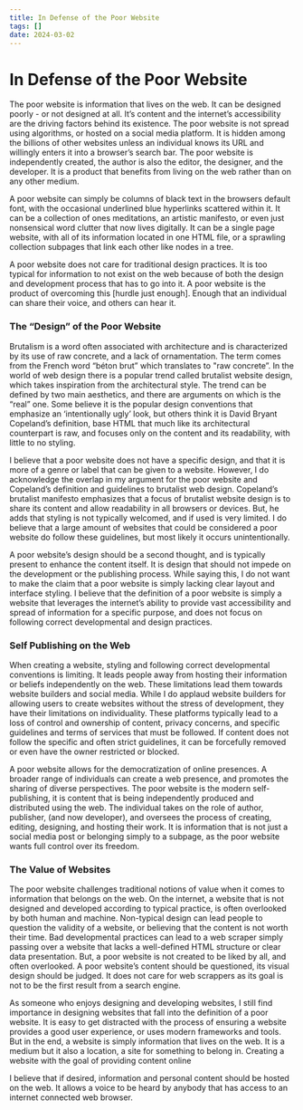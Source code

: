 ```yaml
---
title: In Defense of the Poor Website
tags: []
date: 2024-03-02
---
```


# In Defense of the Poor Website

The poor website is information that lives on the web. It can be designed poorly - or not designed at all. It’s content and the internet’s accessibility are the driving factors behind its existence. The poor website is not spread using algorithms, or hosted on a social media platform. It is hidden among the billions of other websites unless an individual knows its URL and willingly enters it into a browser’s search bar. The poor website is independently created, the author is also the editor, the designer, and the developer. It is a product that benefits from living on the web rather than on any other medium.

A poor website can simply be columns of black text in the browsers default font, with the occasional underlined blue hyperlinks scattered within it. It can be a collection of ones meditations, an artistic manifesto, or even just nonsensical word clutter that now lives digitally. It can be a single page website, with all of its information located in one HTML file, or a sprawling collection subpages that link each other like nodes in a tree. 

A poor website does not care for traditional design practices. It is too typical for information to not exist on the web because of both the design and development process that has to go into it. A poor website is the product of overcoming this [hurdle just enough]. Enough that an individual can share their voice, and others can hear it.


### The “Design” of the Poor Website

Brutalism is a word often associated with architecture and is characterized by its use of raw concrete, and a lack of ornamentation. The term comes from the French word “béton brut” which translates to "raw concrete”. In the world of web design there is a popular trend called brutalist website design, which takes inspiration from the architectural style. The trend can be defined by two main aesthetics, and there are arguments on which is the “real” one. Some believe it is the popular design conventions that emphasize an ‘intentionally ugly’ look, but others think it is David Bryant Copeland’s definition, base HTML that much like its architectural counterpart is raw, and focuses only on the content and its readability, with little to no styling.

I believe that a poor website does not have a specific design, and that it is more of a genre or label that can be given to a website. However, I do acknowledge the overlap in my argument for the poor website and Copeland’s definition and guidelines to brutalist web design. Copeland’s brutalist manifesto emphasizes that a focus of brutalist website design is to share its content and allow readability in all browsers or devices. But, he adds that styling is not typically welcomed, and if used is very limited. I do believe that a large amount of websites that could be considered a poor website do follow these guidelines, but most likely it occurs unintentionally.

A poor website’s design should be a second thought, and is typically present to enhance the content itself. It is design that should not impede on the development or the publishing process. While saying this, I do not want to make the claim that a poor website is simply lacking clear layout and interface styling. I believe that the definition of a poor website is simply a website that leverages the internet’s ability to provide vast accessibility and spread of information for a specific purpose, and does not focus on following correct developmental and design practices. 


### Self Publishing on the Web

When creating a website, styling and following correct developmental conventions is limiting. It leads people away from hosting their information or beliefs independently on the web. These limitations lead them towards website builders and social media. While I do applaud website builders for allowing users to create websites without the stress of development, they have their limitations on individuality. These platforms typically lead to a loss of control and ownership of content, privacy concerns, and specific guidelines and terms of services that must be followed. If content does not follow the specific and often strict guidelines, it can be forcefully removed or even have the owner restricted or blocked.

A poor website allows for the democratization of online presences. A broader range of individuals can create a web presence, and promotes the sharing of diverse perspectives. The poor website is the modern self-publishing, it is content that is being independently produced and distributed using the web. The individual takes on the role of author, publisher, (and now developer), and oversees the process of creating, editing, designing, and hosting their work. It is information that is not just a social media post or belonging simply to a subpage, as the poor website wants full control over its freedom.


### The Value of Websites

The poor website challenges traditional notions of value when it comes to information that belongs on the web. On the internet, a website that is not designed and developed according to typical practice, is often overlooked by both human and machine. Non-typical design can lead people to question the validity of a website, or believing that the content is not worth their time. Bad developmental practices can lead to a web scraper simply passing over a website that lacks a well-defined HTML structure or clear data presentation. But, a poor website is not created to be liked by all, and often overlooked. A poor website’s content should be questioned, its visual design should be judged. It does not care for web scrappers as its goal is not to be the first result from a search engine. 

As someone who enjoys designing and developing websites, I still find importance in designing websites that fall into the definition of a poor website. It is easy to get distracted with the process of ensuring a website provides a good user experience, or uses modern frameworks and tools. But in the end, a website is simply information that lives on the web. It is a medium but it also a location, a site for something to belong in. Creating a website with the goal of providing content online 


I believe that if desired, information and personal content should be hosted on the web. It allows a voice to be heard by anybody that has access to an internet connected web browser. 
